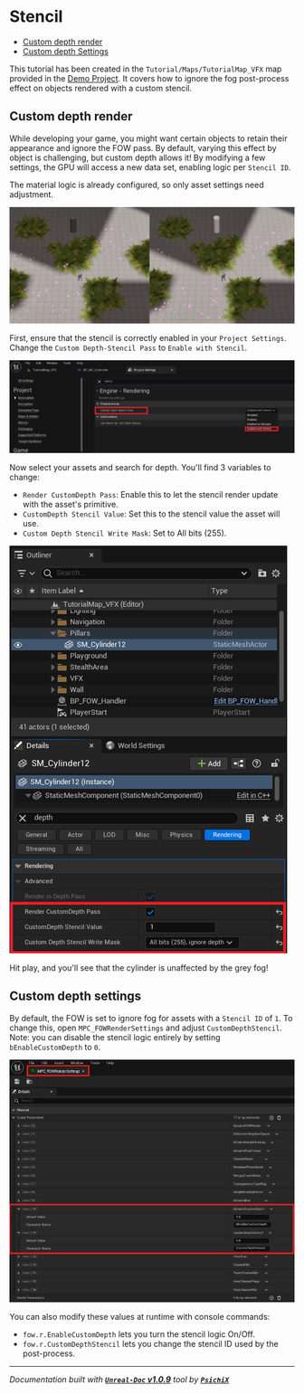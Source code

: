 # Stencil

- [Custom depth render](#custom-depth-render)
- [Custom depth Settings](#custom-depth-settings)

This tutorial has been created in the `Tutorial/Maps/TutorialMap_VFX` map provided in the [Demo Project](https://github.com/gandoulf/LayeredFOW_Demo).
It covers how to ignore the fog post-process effect on objects rendered with a custom stencil.

## Custom depth render

While developing your game, you might want certain objects to retain their appearance and ignore the FOW pass. By default, varying this effect by object
is challenging, but custom depth allows it! By modifying a few settings, the GPU will access a new data set, enabling logic per `Stencil ID`.

The material logic is already configured, so only asset settings need adjustment.

![StencilPictures](../../../assets/Tutorial/Rendering/Stencil/0_StencilEnabled.png)

First, ensure that the stencil is correctly enabled in your `Project Settings`. Change the `Custom Depth-Stencil Pass` to `Enable with Stencil`.

![StencilPictures](../../../assets/Tutorial/Rendering/Stencil/1_EnableStencilForProject.png)

Now select your assets and search for depth. You'll find 3 variables to change:
- `Render CustomDepth Pass`: Enable this to let the stencil render update with the asset's primitive.
- `CustomDepth Stencil Value`: Set this to the stencil value the asset will use.
- `Custom Depth Stencil Write Mask`: Set to All bits (255).

![StencilPictures](../../../assets/Tutorial/Rendering/Stencil/2_EnableCustomDepthPass.png)

Hit play, and you'll see that the cylinder is unaffected by the grey fog!

## Custom depth settings

By default, the FOW is set to ignore fog for assets with a `Stencil ID` of `1`. To change this, open `MPC_FOWRenderSettings` and adjust `CustomDepthStencil`.
Note: you can disable the stencil logic entirely by setting `bEnableCustomDepth` to `0`.

![StencilPictures](../../../assets/Tutorial/Rendering/Stencil/3_CustomDepthSettingMPC.png)

You can also modify these values at runtime with console commands:
- `fow.r.EnableCustomDepth` lets you turn the stencil logic On/Off.
- `fow.r.CustomDepthStencil` lets you change the stencil ID used by the post-process.

---
_Documentation built with [**`Unreal-Doc` v1.0.9**](https://github.com/PsichiX/unreal-doc) tool by [**`PsichiX`**](https://github.com/PsichiX)_